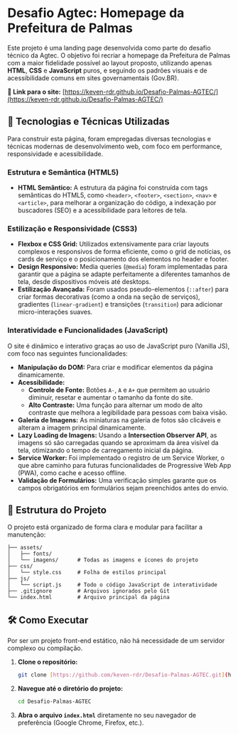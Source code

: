 # Desafio Agtec: Homepage da Prefeitura de Palmas 

Este projeto é uma landing page desenvolvida como parte do desafio técnico da Agtec. O objetivo foi recriar a homepage da Prefeitura de Palmas com a maior fidelidade possível ao layout proposto, utilizando apenas **HTML**, **CSS** e **JavaScript** puros, e seguindo os padrões visuais e de acessibilidade comuns em sites governamentais (Gov.BR).

**🔗 Link para o site:** [https://keven-rdr.github.io/Desafio-Palmas-AGTEC/](https://keven-rdr.github.io/Desafio-Palmas-AGTEC/)

## 🚀 Tecnologias e Técnicas Utilizadas

Para construir esta página, foram empregadas diversas tecnologias e técnicas modernas de desenvolvimento web, com foco em performance, responsividade e acessibilidade.

### Estrutura e Semântica (HTML5)
* **HTML Semântico:** A estrutura da página foi construída com tags semânticas do HTML5, como `<header>`, `<footer>`, `<section>`, `<nav>` e `<article>`, para melhorar a organização do código, a indexação por buscadores (SEO) e a acessibilidade para leitores de tela.

### Estilização e Responsividade (CSS3)
* **Flexbox e CSS Grid:** Utilizados extensivamente para criar layouts complexos e responsivos de forma eficiente, como o grid de notícias, os cards de serviço e o posicionamento dos elementos no header e footer.
* **Design Responsivo:** Media queries (`@media`) foram implementadas para garantir que a página se adapte perfeitamente a diferentes tamanhos de tela, desde dispositivos móveis até desktops.
* **Estilização Avançada:** Foram usados pseudo-elementos (`::after`) para criar formas decorativas (como a onda na seção de serviços), gradientes (`linear-gradient`) e transições (`transition`) para adicionar micro-interações suaves.

### Interatividade e Funcionalidades (JavaScript)
O site é dinâmico e interativo graças ao uso de JavaScript puro (Vanilla JS), com foco nas seguintes funcionalidades:
* **Manipulação do DOM:** Para criar e modificar elementos da página dinamicamente.
* **Acessibilidade:**
    * **Controle de Fonte:** Botões `A-`, `A` e `A+` que permitem ao usuário diminuir, resetar e aumentar o tamanho da fonte do site.
    * **Alto Contraste:** Uma função para alternar um modo de alto contraste que melhora a legibilidade para pessoas com baixa visão.
* **Galeria de Imagens:** As miniaturas na galeria de fotos são clicáveis e alteram a imagem principal dinamicamente.
* **Lazy Loading de Imagens:** Usando a **Intersection Observer API**, as imagens só são carregadas quando se aproximam da área visível da tela, otimizando o tempo de carregamento inicial da página.
* **Service Worker:** Foi implementado o registro de um Service Worker, o que abre caminho para futuras funcionalidades de Progressive Web App (PWA), como cache e acesso offline.
* **Validação de Formulários:** Uma verificação simples garante que os campos obrigatórios em formulários sejam preenchidos antes do envio.

## 📁 Estrutura do Projeto

O projeto está organizado de forma clara e modular para facilitar a manutenção:

```
├── assets/
│   ├── fonts/
│   └── imagens/      # Todas as imagens e ícones do projeto
├── css/
│   └── style.css     # Folha de estilos principal
├── js/
│   └── script.js     # Todo o código JavaScript de interatividade
├── .gitignore        # Arquivos ignorados pelo Git
└── index.html        # Arquivo principal da página

```

## 🛠️ Como Executar

Por ser um projeto front-end estático, não há necessidade de um servidor complexo ou compilação.

1.  **Clone o repositório:**
    ```bash
    git clone [https://github.com/keven-rdr/Desafio-Palmas-AGTEC.git](https://github.com/keven-rdr/Desafio-Palmas-AGTEC.git)
    ```
2.  **Navegue até o diretório do projeto:**
    ```bash
    cd Desafio-Palmas-AGTEC
    ```
3.  **Abra o arquivo `index.html`** diretamente no seu navegador de preferência (Google Chrome, Firefox, etc.).
